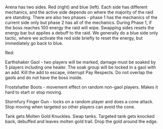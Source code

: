 Arena has two sides. Red (right) and blue (left). Each side has different mechanics, and the active side depends on where the majority of the raid are standing. There are also two phases - phase 1 has the mechanics of the current side only but phase 2 has all of the mechanics. During Phase 1, if the boss reaches 100 energy the raid will wipe. Swapping sides resets the energy bar but applies a debuff to the raid. We generally do a blue side only tactic, where we activate the red side briefly to reset the energy, but immediately go back to blue.

Red:

Earthshaker Gaol - two players will be marked, damage must be soaked by 5 players including one healer. The soak group will be locked in a gaol with an add. Kill the add to escape, interrupt Pay Respects. Do not overlap the gaols and do not have the boss inside.

Frostshatter Boots - movement effect on random non-gaol players. Makes it hard to start or stop moving.

Stormfury Finger Gun - locks on a random player and does a cone attack. Stop moving when targeted so other players can avoid the cone.

Tank gets Molten Gold Knuckles. Swap tanks. Targeted tank gets knocked back, debuffed and leaves molten gold trail. Drop the gold around the edge.
